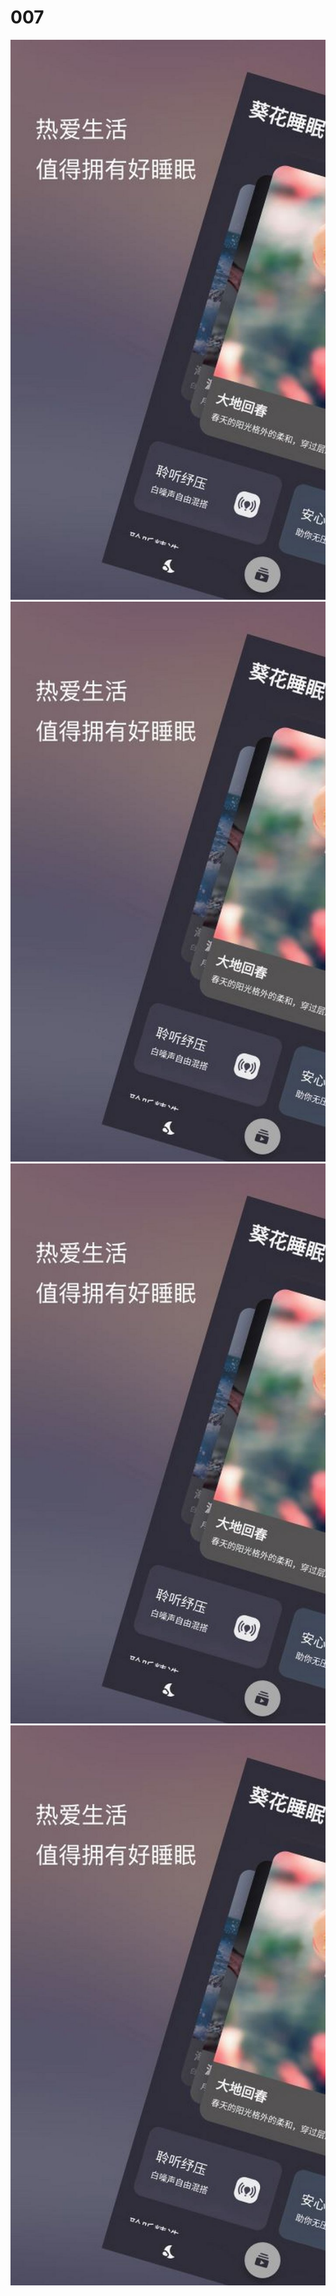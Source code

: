 # 007
![image](https://raw.githubusercontent.com/xxb6652/007/main/1646270368096%20(%E5%A4%8D%E5%88%B6).jpg)![image](https://raw.githubusercontent.com/xxb6652/007/main/1646270368096%20(%E5%A4%8D%E5%88%B6).jpg)
![image](https://raw.githubusercontent.com/xxb6652/007/main/1646270368096%20(%E5%A4%8D%E5%88%B6).jpg)
![image](https://raw.githubusercontent.com/xxb6652/007/main/1646270368096%20(%E5%A4%8D%E5%88%B6).jpg)
